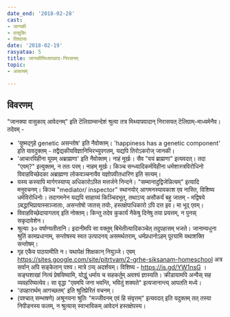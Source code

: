```yaml
---
date_end: '2018-02-28'
cast:
- जानकी
- वासुकिः
- विश्वासः
date: '2018-02-19'
rasyataa: 5
title: जानकीमिथ्यापवाद-निरसनम्
topic:
- असत्यम्

---
```


## विवरणम्
"जानक्या वासुकाव् आवेदनम्" इति टॆलिग्राम्सन्देशं श्रुत्वा तत्र मिथ्यापवादान् निरासयत् टॆलिग्राम्-माध्यमेनैव। तदेवम् -
- 'युष्मद्गृहे genetic असन्तोष' इति नैवोक्तम्। 'happiness has a genetic component' इति यावदुक्तम् - तद्वैद्यकीयविज्ञानिभिरभ्युपगतम्, यद्यपि तिरोऽकरोज् जानकी।
- 'आचारविहीना यूयम् अब्राह्मणा' इति नैवोक्तम्। नाहं मूर्खः। सैव "वयं ब्राह्मणा" इत्यवदत्। तदा "एवम्?" इत्युक्तम्, न ततः परम्। नाहम् मूर्खः। किञ्च सन्ध्यादिकर्मविहीना धर्मशास्त्रविरोधिनो विवाहविच्छेदका अब्राह्मणा लोकवञ्चनायैव यज्ञोपवीतधारिण इति सत्यम्।
- यस्य कस्यापि मार्गगस्याप्य् अधिकारोऽस्ति मत्तर्जने निन्दने। "सम्मानादुद्विजेन्नित्यम्" इत्यादि मनुवचनम्। किञ्च "mediator/ inspector" स्थानयोर् आगमनस्यावकाश एव नास्ति, विशिष्य धर्मविरोधिनोः। तदागमनेन यद्यपि साहाय्यं किञ्चिदभूत्, तथाऽप्य् असौकर्यं बहु जातम् - मद्विषये ऽबद्धाभिप्रायास्सञ्जाताः, असन्तोषो जातस् तयोः, हस्तक्षेपाधिकारो ऽपि दत्त इव। मा भूद् एवम्।
- विवाहविच्छेदायागताव् इति नोक्तम्। किन्तु तदेव कुकार्यं नैकेषु दिनेषु तया प्रयत्तम्, न पुनस् सकृदावेशेन।
- श्रुत्याः ३० वर्षाण्यतीतानि। इदानीमपि सा वक्तुम् बिभेतीत्यादिकञ्चेत् तदुपहासम् भजते। जानाम्यधुना श्रुतिं कामप्रधानाम्, सन्तोषस्य स्वत उत्पादनय् असमर्थतराम्, धर्मप्रधानोऽहम् पूरयामि यथाशक्ति सन्तोषम्।
- गृह एकैव पाठयामीति न। यथापेक्षं शिक्षकान् नियुञ्जे। एवम् https://sites.google.com/site/pitrtvam/2-grhe-siksanam-homeschool अत्र सर्वान् अपि सङ्केतान् पश्य। मात्रे ऽप्य् अदर्शयम्। विशिष्य - https://is.gd/YW1nsG । सङ्घशाखां नित्यं प्रेषयिष्यामि, योद्धुं धर्माय च सहकर्तुम् अवश्यं ज्ञास्यति। क्रीडायामपि अन्यैस् सह व्यवहरिष्यत्येव। सा वृद्धा "एवमपि जना भवन्ति, भवितुं शक्यते" इत्यजानान्त्य् आपतति मध्ये।
- 'उपहारार्थम् आगच्छतम्' इति श्रुतिप्रेरितं वचनम्। 
- (पश्चात् सम्भाषणे) अश्रूनयना श्रुतिः "मज्जीवनम् एवं हि संवृत्तम्" इत्यवदत् इति यदुक्तम् तत् तस्या निपीडनस्य फलम्, न श्रुत्यास् स्वाभाविकम् आवेदनं हस्तक्षेपस्य।

